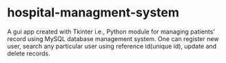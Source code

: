 # hospital-managment-system
A gui app created with Tkinter i.e., Python module for managing patients' record using MySQL database management system. One can register new user, search any particular user using reference id(unique id), update and delete records.
